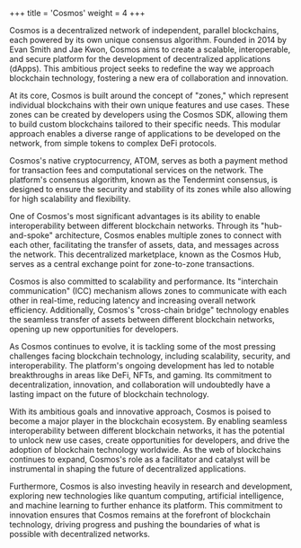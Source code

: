 +++
title = 'Cosmos'
weight = 4
+++

Cosmos is a decentralized network of independent, parallel blockchains, each powered by its own unique consensus algorithm. Founded in 2014 by Evan Smith and Jae Kwon, Cosmos aims to create a scalable, interoperable, and secure platform for the development of decentralized applications (dApps). This ambitious project seeks to redefine the way we approach blockchain technology, fostering a new era of collaboration and innovation.

At its core, Cosmos is built around the concept of "zones," which represent individual blockchains with their own unique features and use cases. These zones can be created by developers using the Cosmos SDK, allowing them to build custom blockchains tailored to their specific needs. This modular approach enables a diverse range of applications to be developed on the network, from simple tokens to complex DeFi protocols.

Cosmos's native cryptocurrency, ATOM, serves as both a payment method for transaction fees and computational services on the network. The platform's consensus algorithm, known as the Tendermint consensus, is designed to ensure the security and stability of its zones while also allowing for high scalability and flexibility.

One of Cosmos's most significant advantages is its ability to enable interoperability between different blockchain networks. Through its "hub-and-spoke" architecture, Cosmos enables multiple zones to connect with each other, facilitating the transfer of assets, data, and messages across the network. This decentralized marketplace, known as the Cosmos Hub, serves as a central exchange point for zone-to-zone transactions.

Cosmos is also committed to scalability and performance. Its "interchain communication" (ICC) mechanism allows zones to communicate with each other in real-time, reducing latency and increasing overall network efficiency. Additionally, Cosmos's "cross-chain bridge" technology enables the seamless transfer of assets between different blockchain networks, opening up new opportunities for developers.

As Cosmos continues to evolve, it is tackling some of the most pressing challenges facing blockchain technology, including scalability, security, and interoperability. The platform's ongoing development has led to notable breakthroughs in areas like DeFi, NFTs, and gaming. Its commitment to decentralization, innovation, and collaboration will undoubtedly have a lasting impact on the future of blockchain technology.

With its ambitious goals and innovative approach, Cosmos is poised to become a major player in the blockchain ecosystem. By enabling seamless interoperability between different blockchain networks, it has the potential to unlock new use cases, create opportunities for developers, and drive the adoption of blockchain technology worldwide. As the web of blockchains continues to expand, Cosmos's role as a facilitator and catalyst will be instrumental in shaping the future of decentralized applications.

Furthermore, Cosmos is also investing heavily in research and development, exploring new technologies like quantum computing, artificial intelligence, and machine learning to further enhance its platform. This commitment to innovation ensures that Cosmos remains at the forefront of blockchain technology, driving progress and pushing the boundaries of what is possible with decentralized networks.